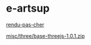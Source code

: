 # e-artsup

[rendu-pas-cher](./motion/c4d/rendering/rendu-pas-cher/)

[misc/three/base-threejs-1.0.1.zip](https://github.com/jniac/e-artsup/raw/master/misc/three/base-threejs-1.0.1.zip)

